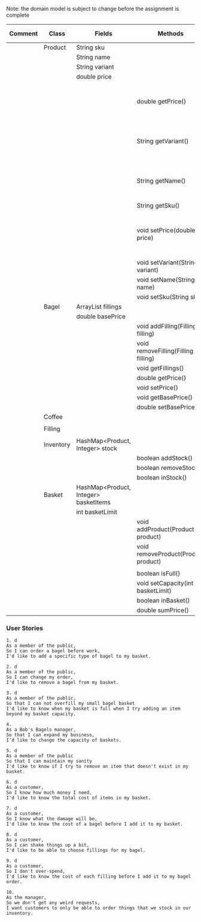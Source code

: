 

Note: the domain model is subject to change before the assignment is complete

| Comment | Class     | Fields                                | Methods                             | Test | Done | Situation                                  | Output / Response                           |
|---------|-----------|---------------------------------------|-------------------------------------|------|------|--------------------------------------------|---------------------------------------------|
|         | Product   | String sku                            |                                     |      |      |                                            |                                             |
|         |           | String name                           |                                     |      |      |                                            |                                             |
|         |           | String variant                        |                                     |      |      |                                            |                                             |
|         |           | double price                          |                                     |      |      |                                            |                                             |
|         |           |                                       | double getPrice()                   | x    | x    | Get product price outside of class         | returns a double representing product price |
|         |           |                                       | String getVariant()                 | x    | x    | get product variant outside of class       | returns a String containing product variant |
|         |           |                                       | String getName()                    | x    | x    | get product name outside of class          | returns a String containing product name    |
|         |           |                                       | String getSku()                     | x    | x    |                                            |                                             |
|         |           |                                       | void setPrice(double price)         | x    | x    | Change product price from outside of class | the product                                 |
|         |           |                                       | void setVariant(String variant)     | x    | x    |                                            |                                             |
|         |           |                                       | void setName(String name)           | x    | x    |                                            |                                             |
|         |           |                                       | void setSku(String sku)             | x    | x    |                                            |                                             |
|         | Bagel     | ArrayList<Filling> fillings           |                                     |      |      |                                            |                                             |
|         |           | double basePrice                      |                                     |      |      |                                            |                                             |
|         |           |                                       | void addFilling(Filling filling)    | x    |      |                                            |                                             |
|         |           |                                       | void removeFilling(Filling filling) |      |      |                                            |                                             |
|         |           |                                       | void getFillings()                  | x    |      |                                            |                                             |
|         |           |                                       | double getPrice()                   | x    |      |                                            |                                             |
|         |           |                                       | void setPrice()                     | x    |      |                                            |                                             |
|         |           |                                       | void getBasePrice()                 | x    |      |                                            |                                             |
|         |           |                                       | double setBasePrice()               | x    |      |                                            |                                             |
|         | Coffee    |                                       |                                     |      |      |                                            |                                             |
|         |           |                                       |                                     |      |      |                                            |                                             |
|         | Filling   |                                       |                                     |      |      |                                            |                                             |
|         |           |                                       |                                     |      |      |                                            |                                             |
|         | Inventory | HashMap<Product, Integer> stock       |                                     |      |      |                                            |                                             |
|         |           |                                       | boolean addStock()                  |      |      |                                            |                                             |
|         |           |                                       | boolean removeStock()               |      |      |                                            |                                             |
|         |           |                                       | boolean inStock()                   |      |      |                                            |                                             |
|         | Basket    | HashMap<Product, Integer> basketItems |                                     |      |      |                                            |                                             |
|         |           | int basketLimit                       |                                     |      |      |                                            |                                             |
|         |           |                                       | void addProduct(Product product)    |      |      |                                            |                                             |
|         |           |                                       | void removeProduct(Product product) |      |      |                                            |                                             |
|         |           |                                       |                                     |      |      |                                            |                                             |
|         |           |                                       | boolean isFull()                    |      |      |                                            |                                             |
|         |           |                                       | void setCapacity(int basketLimit)   |      |      |                                            |                                             |
|         |           |                                       | boolean inBasket()                  |      |      |                                            |                                             |
|         |           |                                       | double sumPrice()                   |      |      |                                            |                                             |

### User Stories
```
1. d
As a member of the public,
So I can order a bagel before work,
I'd like to add a specific type of bagel to my basket.
```

```
2. d
As a member of the public,
So I can change my order,
I'd like to remove a bagel from my basket.
```

```
3. d
As a member of the public,
So that I can not overfill my small bagel basket
I'd like to know when my basket is full when I try adding an item beyond my basket capacity.
```

```
4.  
As a Bob's Bagels manager,
So that I can expand my business,
I’d like to change the capacity of baskets.
```

```
5. d
As a member of the public
So that I can maintain my sanity
I'd like to know if I try to remove an item that doesn't exist in my basket.
```

```
6. d
As a customer,
So I know how much money I need,
I'd like to know the total cost of items in my basket.
```

```
7. d
As a customer,
So I know what the damage will be,
I'd like to know the cost of a bagel before I add it to my basket.
```

```
8. d
As a customer,
So I can shake things up a bit,
I'd like to be able to choose fillings for my bagel.
```

```
9. d
As a customer,
So I don't over-spend,
I'd like to know the cost of each filling before I add it to my bagel order.
```

```
10. 
As the manager,
So we don't get any weird requests,
I want customers to only be able to order things that we stock in our inventory.
```